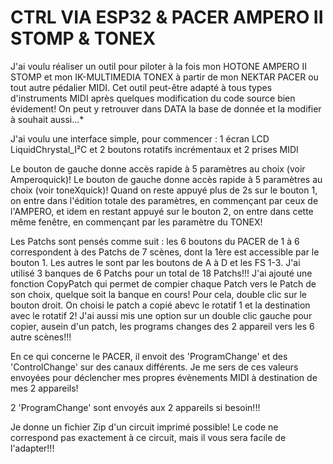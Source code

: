 # CTRL VIA ESP32 & PACER AMPERO II STOMP & TONEX

J'ai voulu réaliser un outil pour piloter à la fois mon HOTONE AMPERO II STOMP et mon IK-MULTIMEDIA TONEX à partir de mon NEKTAR PACER ou tout autre pédalier MIDI.
Cet outil peut-être adapté à tous types d'instruments MIDI après quelques modification du code source bien évidement!
On peut y retrouver dans DATA la base de donnée et la modifier à souhait aussi...*

J'ai voulu une interface simple, pour commencer : 
    1 écran LCD LiquidChrystal_I²C
    et 2 boutons rotatifs incrémentaux
    et 2 prises MIDI

Le bouton de gauche donne accès rapide à 5 paramètres au choix (voir Amperoquick)!
Le bouton de gauche donne accès rapide à 5 paramètres au choix (voir toneXquick)!
Quand on reste appuyé plus de 2s sur le bouton 1, on entre dans l'édition totale des paramètres, en commençant par ceux de l'AMPERO, et idem en restant appuyé sur le bouton 2, on entre dans cette même fenêtre, en commençant par les paramètre du TONEX!

Les Patchs sont pensés comme suit : les 6 boutons du PACER de 1 à 6 correspondent à des Patchs de 7 scènes, dont la 1ère est accessible par le bouton 1. Les autres le sont par les boutons de A à D et les FS 1-3. J'ai utilisé 3 banques de 6 Patchs pour un total de 18 Patchs!!!
J'ai ajouté une fonction CopyPatch qui permet de compier chaque Patch vers le Patch de son choix, quelque soit la banque en cours! Pour cela, double clic sur le bouton droit. On choisi le patch a copié abevc le rotatif 1 et la destination avec le rotatif 2!
J'ai aussi mis une option sur un double clic gauche pour copier, ausein d'un patch, les programs changes des 2 appareil vers les 6 autre scènes!!!

En ce qui concerne le PACER, il envoit des 'ProgramChange' et des 'ControlChange' sur des canaux différents. Je me sers de ces valeurs envoyées pour déclencher mes propres évènements MIDI à destination de mes 2 appareils!

2 'ProgramChange' sont envoyés aux 2 appareils si besoin!!!

Je donne un fichier Zip d'un circuit imprimé possible! Le code ne correspond pas exactement à ce circuit, mais il vous sera facile de l'adapter!!!
